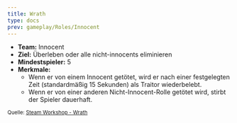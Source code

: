 ```yaml
---
title: Wrath
type: docs
prev: gameplay/Roles/Innocent
---
```


- **Team:** Innocent
- **Ziel:** Überleben oder alle nicht-innocents eliminieren
- **Mindestspieler:** 5
- **Merkmale:**
  - Wenn er von einem Innocent getötet, wird er nach einer festgelegten Zeit (standardmäßig 15 Sekunden) als Traitor wiederbelebt.
  - Wenn er von einer anderen Nicht-Innocent-Rolle getötet wird, stirbt der Spieler dauerhaft.

<small>Quelle: [Steam Workshop - Wrath](https://steamcommunity.com/sharedfiles/filedetails/?id=2001952383)</small>
